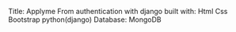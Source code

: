 Title:  Applyme
From authentication with django
built with:
Html
Css
Bootstrap
python(django)
Database:
MongoDB
